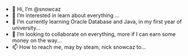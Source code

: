 - 👋 Hi, I’m @snowcaz
- 👀 I’m interested in learn about everything ...
- 🌱 I’m currently learning  Oracle Database and Java, in my first year of university...
- 💞️ I’m looking to collaborate on everything, more if I can earn some money on the way...
- 📫 How to reach me, may by steam, nick snowcaz to...

<!---
snowcaz/snowcaz is a ✨ special ✨ repository because its `README.md` (this file) appears on your GitHub profile.
You can click the Preview link to take a look at your changes.
--->
